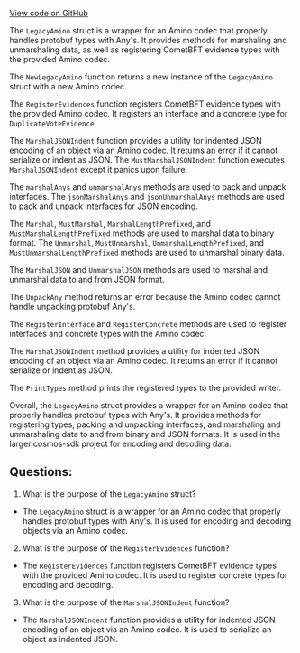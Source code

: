 [View code on GitHub](https://github.com/cosmos/cosmos-sdk/blob/main/codec/amino.go)

The `LegacyAmino` struct is a wrapper for an Amino codec that properly handles protobuf types with Any's. It provides methods for marshaling and unmarshaling data, as well as registering CometBFT evidence types with the provided Amino codec. 

The `NewLegacyAmino` function returns a new instance of the `LegacyAmino` struct with a new Amino codec. 

The `RegisterEvidences` function registers CometBFT evidence types with the provided Amino codec. It registers an interface and a concrete type for `DuplicateVoteEvidence`. 

The `MarshalJSONIndent` function provides a utility for indented JSON encoding of an object via an Amino codec. It returns an error if it cannot serialize or indent as JSON. The `MustMarshalJSONIndent` function executes `MarshalJSONIndent` except it panics upon failure. 

The `marshalAnys` and `unmarshalAnys` methods are used to pack and unpack interfaces. The `jsonMarshalAnys` and `jsonUnmarshalAnys` methods are used to pack and unpack interfaces for JSON encoding. 

The `Marshal`, `MustMarshal`, `MarshalLengthPrefixed`, and `MustMarshalLengthPrefixed` methods are used to marshal data to binary format. The `Unmarshal`, `MustUnmarshal`, `UnmarshalLengthPrefixed`, and `MustUnmarshalLengthPrefixed` methods are used to unmarshal binary data. 

The `MarshalJSON` and `UnmarshalJSON` methods are used to marshal and unmarshal data to and from JSON format. 

The `UnpackAny` method returns an error because the Amino codec cannot handle unpacking protobuf Any's. 

The `RegisterInterface` and `RegisterConcrete` methods are used to register interfaces and concrete types with the Amino codec. 

The `MarshalJSONIndent` method provides a utility for indented JSON encoding of an object via an Amino codec. It returns an error if it cannot serialize or indent as JSON. 

The `PrintTypes` method prints the registered types to the provided writer. 

Overall, the `LegacyAmino` struct provides a wrapper for an Amino codec that properly handles protobuf types with Any's. It provides methods for registering types, packing and unpacking interfaces, and marshaling and unmarshaling data to and from binary and JSON formats. It is used in the larger cosmos-sdk project for encoding and decoding data.
## Questions: 
 1. What is the purpose of the `LegacyAmino` struct?
- The `LegacyAmino` struct is a wrapper for an Amino codec that properly handles protobuf types with Any's. It is used for encoding and decoding objects via an Amino codec.

2. What is the purpose of the `RegisterEvidences` function?
- The `RegisterEvidences` function registers CometBFT evidence types with the provided Amino codec. It is used to register concrete types for encoding and decoding.

3. What is the purpose of the `MarshalJSONIndent` function?
- The `MarshalJSONIndent` function provides a utility for indented JSON encoding of an object via an Amino codec. It is used to serialize an object as indented JSON.